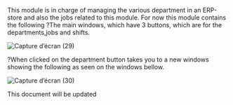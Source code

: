 This module is in charge of managing the various department in an ERP-store and also the jobs related to this module.
For now this module contains the following
?The main windows, which have 3 buttons, which are for the departments,jobs and shifts.

![Capture d’écran (29)](https://user-images.githubusercontent.com/75366612/204422244-616395af-c2f8-4479-9004-54a545df2d39.png)


?When clicked on the department button takes you to a new windows showing the following as seen on the windows bellow.

![Capture d’écran (30)](https://user-images.githubusercontent.com/75366612/204422423-f02d1bd0-199b-43e5-801b-d4ef2490c39d.png)


This document will be updated
